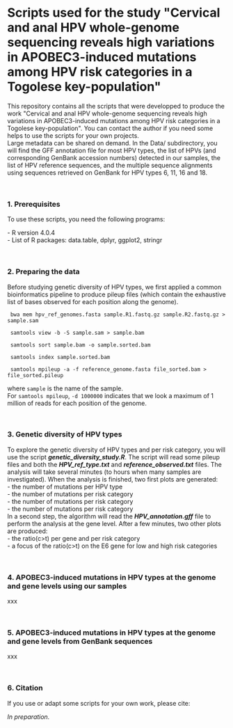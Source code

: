 # Scripts used for the study "Cervical and anal HPV whole-genome sequencing reveals high variations in APOBEC3-induced mutations among HPV risk categories in a Togolese key-population"
<p>This repository contains all the scripts that were developped to produce the work "Cervical and anal HPV whole-genome sequencing reveals high variations in APOBEC3-induced mutations among HPV risk categories in a Togolese key-population". You can contact the author if you need some helps to use the scripts for your own projects.<br>
 Large metadata can be shared on demand. In the Data/ subdirectory, you will find the GFF annotation file for most HPV types, the list of HPVs (and corresponding GenBank accession numbers) detected in our samples, the list of HPV reference sequences, and the multiple sequence alignments using sequences retrieved on GenBank for HPV types 6, 11, 16 and 18.</p>
 <br>
<h3>1. Prerequisites</h3>
 <p>To use these scripts, you need the following programs:</p>
 <p>
 - R version 4.0.4<br>
 - List of R packages: data.table, dplyr, ggplot2, stringr</p>
 <br>
 <h3>2. Preparing the data</h3>
 <p>Before studying genetic diversity of HPV types, we first applied a common bioinformatics pipeline to produce pileup files (which contain the exhaustive list of bases observed for each position along the genome).</p>
  <p><code> bwa mem hpv_ref_genomes.fasta sample.R1.fastq.gz sample.R2.fastq.gz > sample.sam</code></p>
 <p><code> samtools view -b -S sample.sam > sample.bam</code></p>
 <p><code> samtools sort sample.bam -o sample.sorted.bam </code></p>
 <p><code> samtools index sample.sorted.bam</code></p>
  <p><code> samtools mpileup -a -f reference_genome.fasta file_sorted.bam > file_sorted.pileup</code></p>
  <p>where <code>sample</code> is the name of the sample.
<br>
 For <code>samtools mpileup</code>, <code>-d 1000000</code> indicates that we look a maximum of 1 million of reads for each position of the genome.</p>
 <br>
 <h3>3. Genetic diversity of HPV types</h3>
 <p>To explore the genetic diversity of HPV types and per risk category, you will use the script <i><b>genetic_diversity_study.R</b></i>. The script will read some pileup files and both the <i><b>HPV_ref_type.txt</b></i> and <i><b>reference_observed.txt</b></i> files. The analysis will take several minutes (to hours when many samples are investigated). When the analysis is finished, two first plots are generated:
<br>- the number of mutations per HPV type
<br>- the number of mutations per risk category
<br>- the number of mutations per risk category
<br>- the number of mutations per risk category
<br> In a second step, the algorithm will read the <i><b> HPV_annotation.gff</b></i> file to perform the analysis at the gene level. After a few minutes, two other plots are produced:
<br>- the ratio(c>t) per gene and per risk category
<br>- a focus of the ratio(c>t) on the E6 gene for low and high risk categories</p>
 <br>
  <h3>4. APOBEC3-induced mutations in HPV types at the genome and gene levels using our samples</h3>
 <p>xxx</p>
 <br>
  <h3>5. APOBEC3-induced mutations in HPV types at the genome and gene levels from GenBank sequences</h3>
 <p>xxx</p>
 <br>
 <h3>6. Citation</h3>
 <p>If you use or adapt some scripts for your own work, please cite:</p>
 <p><i>In preparation.</i></p>
